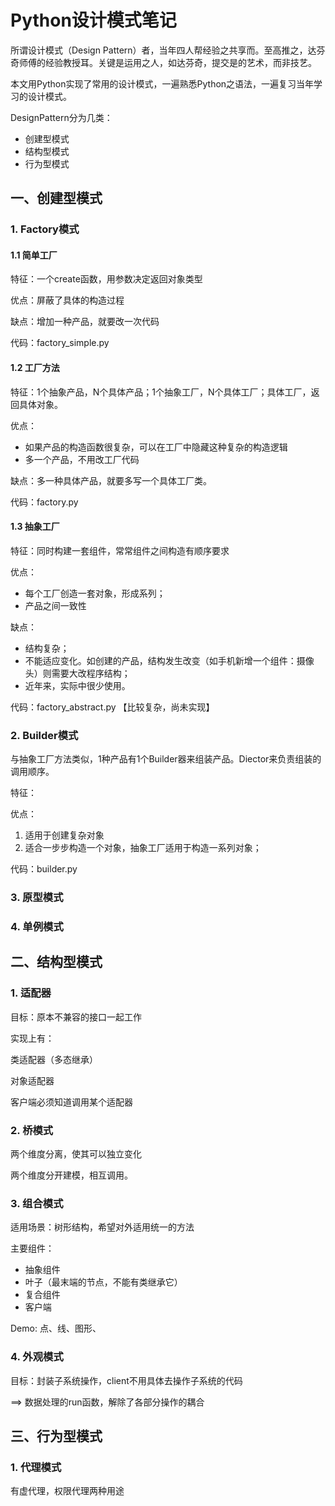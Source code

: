 # Python设计模式笔记

所谓设计模式（Design Pattern）者，当年四人帮经验之共享而。至高推之，达芬奇师傅的经验教授耳。关键是运用之人，如达芬奇，提交是的艺术，而非技艺。

本文用Python实现了常用的设计模式，一遍熟悉Python之语法，一遍复习当年学习的设计模式。

DesignPattern分为几类：

- 创建型模式
- 结构型模式
- 行为型模式

## 一、创建型模式

### 1. Factory模式

#### 1.1 简单工厂

特征：一个create函数，用参数决定返回对象类型

优点：屏蔽了具体的构造过程

缺点：增加一种产品，就要改一次代码

代码：factory_simple.py

#### 1.2 工厂方法

特征：1个抽象产品，N个具体产品；1个抽象工厂，N个具体工厂；具体工厂，返回具体对象。

优点：

- 如果产品的构造函数很复杂，可以在工厂中隐藏这种复杂的构造逻辑
- 多一个产品，不用改工厂代码

缺点：多一种具体产品，就要多写一个具体工厂类。

代码：factory.py

#### 1.3 抽象工厂

特征：同时构建一套组件，常常组件之间构造有顺序要求

优点：

- 每个工厂创造一套对象，形成系列；
- 产品之间一致性

缺点：

- 结构复杂；
- 不能适应变化。如创建的产品，结构发生改变（如手机新增一个组件：摄像头）则需要大改程序结构；
- 近年来，实际中很少使用。

代码：factory_abstract.py 【比较复杂，尚未实现】

### 2. Builder模式

与抽象工厂方法类似，1种产品有1个Builder器来组装产品。Diector来负责组装的调用顺序。

特征：

优点：

1. 适用于创建复杂对象
2. 适合一步步构造一个对象，抽象工厂适用于构造一系列对象；

代码：builder.py

### 3. 原型模式

### 4. 单例模式

## 二、结构型模式

### 1. 适配器

目标：原本不兼容的接口一起工作

实现上有：

类适配器（多态继承）

对象适配器

客户端必须知道调用某个适配器

### 2. 桥模式

两个维度分离，使其可以独立变化

两个维度分开建模，相互调用。

### 3. 组合模式

适用场景：树形结构，希望对外适用统一的方法

主要组件：

- 抽象组件
- 叶子（最末端的节点，不能有类继承它）
- 复合组件
- 客户端

Demo: 点、线、图形、

### 4. 外观模式

目标：封装子系统操作，client不用具体去操作子系统的代码

==> 数据处理的run函数，解除了各部分操作的耦合

## 三、行为型模式

### 1. 代理模式

有虚代理，权限代理两种用途
